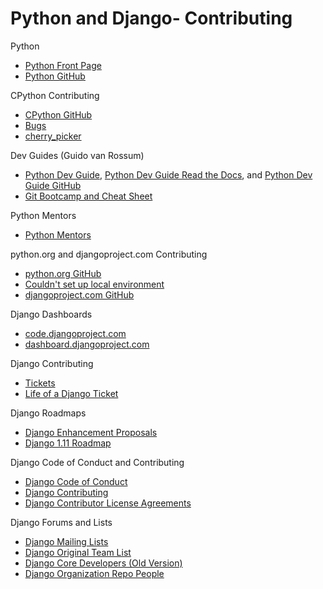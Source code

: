 # Python and Django- Contributing

<!--
https://djangogirls.org/spokane

My CPython Issue and Pull Requests
http://bugs.python.org/issue30312
https://github.com/python/cpython/pull/2085
https://github.com/python/cpython/pull/2081
http://bugs.python.org/user26332
-->
 
Python
* [Python Front Page](https://wiki.python.org/moin/FrontPage)
* [Python GitHub](https://github.com/python)

CPython Contributing
* [CPython GitHub](https://github.com/python/cpython)
* [Bugs](http://bugs.python.org)
* [cherry_picker](https://github.com/python/core-workflow/tree/master/cherry_picker)

Dev Guides (Guido van Rossum)
* [Python Dev Guide](https://docs.python.org/devguide), [Python Dev Guide Read the Docs](http://cpython-devguide.readthedocs.io), and [Python Dev Guide GitHub](https://github.com/python/devguide)
* [Git Bootcamp and Cheat Sheet](https://docs.python.org/devguide/gitbootcamp.html)

<!--
Kenneth Reitz: 
Python Object Model
Python Magic Classes

http://cpython-devguide.readthedocs.io/documenting.html#building-doc
http://cpython-devguide.readthedocs.io/#quick-reference

https://github.com/python/cpython/blob/master/Misc/NEWS

https://github.com/python/devguide/blob/bbd38631554165a64e187bd29815125098159a13/developers.rst
 
https://paper.dropbox.com/doc/CPython-workflow-changes-mx1k8G6M0rg5JLy80F1r6
-->

Python Mentors
* [Python Mentors](http://pythonmentors.com)

python.org and djangoproject.com Contributing
* [python.org GitHub](https://github.com/python/pythondotorg)
* [Couldn't set up local environment](https://github.com/python/pythondotorg/issues/987)
* [djangoproject.com GitHub](https://github.com/django/djangoproject.com)

Django Dashboards
* [code.djangoproject.com](https://code.djangoproject.com)
* [dashboard.djangoproject.com](https://dashboard.djangoproject.com)

Django Contributing
* [Tickets](https://code.djangoproject.com/query)
* [Life of a Django Ticket](https://docs.google.com/presentation/d/1Ao0S3Z-VRn_pcT5T4mXIhv3t3liQ3ZrwqaGeDqz9XCQ/edit)

<!--
https://www.djangoproject.com/community/
https://groups.google.com/forum/#!forum/django-announce

https://docs.djangoproject.com/en/stable/releases
https://docs.djangoproject.com/en/1.8/internals/contributing/writing-code/coding-style/

https://code.djangoproject.com/wiki/LittleEasyImprovements
-->

Django Roadmaps
* [Django Enhancement Proposals](https://github.com/django/deps)
* [Django 1.11 Roadmap](https://code.djangoproject.com/wiki/Version1.11Roadmap) 
 
Django Code of Conduct and Contributing
* [Django Code of Conduct](https://www.djangoproject.com/conduct)
* [Django Contributing](https://docs.djangoproject.com/en/dev/internals/contributing)
* [Django Contributor License Agreements](https://www.djangoproject.com/foundation/cla)

Django Forums and Lists
* [Django Mailing Lists](https://docs.djangoproject.com/en/dev/internals/mailing-lists)
* [Django Original Team List](https://www.djangoproject.com/foundation/teams/#original-team-list)
* [Django Core Developers (Old Version)](https://docs.djangoproject.com/en/1.7/internals/committers/#core-developers)
* [Django Organization Repo People](https://github.com/orgs/django/people)

<!--
https://www.djangoproject.com/foundation/individual-members
-->
